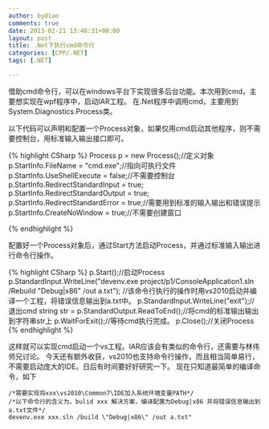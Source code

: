 ```yaml
---
author: bydiao
comments: true
date: 2013-02-21 13:48:31+00:00
layout: post
title: .Net下执行cmd命令行
categories: [CPP/.NET]
tags: [.NET]

---
```


借助cmd命令行，可以在windows平台下实现很多后台功能。本次用到cmd，主要想实现在wpf程序中，启动IAR工程。
在.Net程序中调用cmd，主要用到System.Diagnostics.Process类。

以下代码可以声明和配置一个Process对象，如果仅用cmd启动其他程序，则不需要控制台，用标准输入输出接口即可。

{% highlight CSharp %} 
	Process p = new Process();//定义对象
	p.StartInfo.FileName = "cmd.exe";//指向可执行文件
	p.StartInfo.UseShellExecute = false;//不需要控制台
	p.StartInfo.RedirectStandardInput = true;
	p.StartInfo.RedirectStandardOutput = true;
	p.StartInfo.RedirectStandardError = true;//需要用到标准的输入输出和错误提示
	p.StartInfo.CreateNoWindow = true;//不需要创建窗口

{% endhighlight %}

配置好一个Process对象后，通过Start方法启动Process，并通过标准输入输出进行命令行操作。

{% highlight CSharp %} 
	p.Start();//启动Process
	p.StandardInput.WriteLine("devenv.exe  project/p1/ConsoleApplication1.sln /Rebuild \"Debug|x86\" /out a.txt"); 
	//该命令行执行的操作时用vs2010启动并编译一个工程，将错误信息输出到a.txt中。
	p.StandardInput.WriteLine("exit");//退出cmd
	string str = p.StandardOutput.ReadToEnd();//将cmd的标准输出输出到字符串str上
	p.WaitForExit();//等待cmd执行完成。
	p.Close();//关闭Process
{% endhighlight %}

这样就可以实现cmd启动一个vs工程。IAR应该会有类似的命令行，还需要与林伟师兄讨论。
今天还有额外收获，vs2010也支持命令行操作，而且相当简单易行，不需要启动庞大的IDE。日后有时间要好好研究一下。
现在只知道最简单的编译命令，如下


	/*需要实现将xxx\vs2010\Common7\IDE加入系统环境变量PATH*/
	/*以下命令行的含义为，bulid xxx 解决方案，编译配置为Debug|x86 并将错误信息输出到a.txt文件*/
	devenv.exe xxx.sln /build \"Debug|x86\" /out a.txt"
